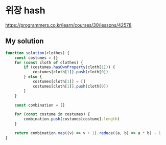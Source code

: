 # 위장 hash

https://programmers.co.kr/learn/courses/30/lessons/42578

## My solution

```js
function solution(clothes) {
	const costumes = {}
	for (const cloth of clothes) {
		if (costumes.hasOwnProperty(cloth[1])) {
			costumes[cloth[1]].push(cloth[0])
		} else {
			costumes[cloth[1]] = []
			costumes[cloth[1]].push(cloth[0])
		}
	}

	const combination = []

	for (const costume in costumes) {
		combination.push(costumes[costume].length)
	}

	return combination.map((v) => v + 1).reduce((a, b) => a * b) - 1
}
```
